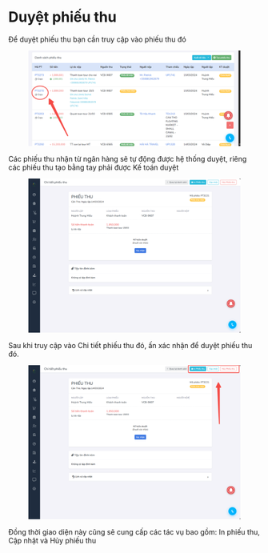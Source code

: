 # Duyệt phiếu thu

Để duyệt phiếu thu bạn cần truy cập vào phiếu thu đó

<figure><img src="../../../.gitbook/assets/image (84).png" alt=""><figcaption></figcaption></figure>

Các phiếu thu nhận từ ngân hàng sẽ tự động được hệ thống duyệt, riêng các phiếu thu tạo bằng tay phải được Kế toán duyệt



<figure><img src="../../../.gitbook/assets/image (85).png" alt=""><figcaption></figcaption></figure>

Sau khi truy cập vào Chi tiết phiếu thu đó, ấn xác nhận để duyệt phiếu thu đó.



<figure><img src="../../../.gitbook/assets/image (86).png" alt=""><figcaption></figcaption></figure>

Đồng thời giao diện này cũng sẽ cung cấp các tác vụ bao gồm: In phiếu thu, Cập nhật và Hủy phiếu thu
